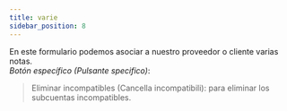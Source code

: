 ```yaml
---
title: varie
sidebar_position: 8
---
```


En este formulario podemos asociar a nuestro proveedor o cliente varias notas.  
*Botón específico (Pulsante specifico)*:  
> Eliminar incompatibles (Cancella incompatibili): para eliminar los subcuentas incompatibles.